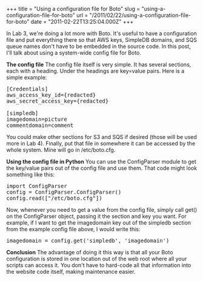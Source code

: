 +++
title = "Using a configuration file for Boto"
slug = "using-a-configuration-file-for-boto"
url = "/2011/02/22/using-a-configuration-file-for-boto"
date = "2011-02-22T13:25:04.000Z"
+++

In Lab 3, we're doing a lot more with Boto. It's useful to have a configuration file and put everything there so that AWS keys, SimpleDB domains, and SQS queue names don't have to be embedded in the source code. In this post, I'll talk about using a system-wide config file for Boto.

<strong>The config file</strong>
The config file itself is very simple. It has several sections, each with a heading. Under the headings are key=value pairs. Here is a simple example:

<pre>
[Credentials]
aws_access_key_id={redacted}
aws_secret_access_key={redacted}

[simpledb]
imagedomain=picture
commentdomain=comment
</pre>

You could make other sections for S3 and SQS if desired (those will be used more in Lab 4). Finally, put that file in somewhere it can be accessed by the whole system. Mine will go in /etc/boto.cfg.

<strong>Using the config file in Python</strong>
You can use the ConfigParser module to get the key/value pairs out of the config file and use them. That code might look something like this:

<pre>
import ConfigParser
config = ConfigParser.ConfigParser()
config.read(["/etc/boto.cfg"])
</pre>

Now, whenever you need to get a value from the config file, simply call get() on the ConfigParser object, passing it the section and key you want. For example, if I want to get the imagedomain key out of the simpledb section from the example config file above, I would write this:

<pre>
imagedomain = config.get('simpledb', 'imagedomain')
</pre>

<strong>Conclusion</strong>
The advantage of doing it this way is that all your Boto configuration is stored in one location out of the web root where all your scripts can access it. You don't have to hard-code all that information into the website code itself, making maintenance easier.